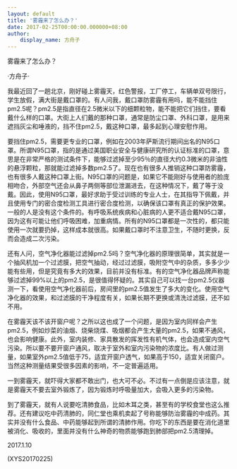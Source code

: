 ```yaml
---
layout: default
title: '雾霾来了怎么办？'
date: 2017-02-25T00:00:00.000000+08:00
author:
    display_name: 方舟子
---
```


雾霾来了怎么办？

·方舟子·

我最近回了一趟北京，刚好碰上雾霾天，红色警报，工厂停工，车辆单双号限行，学生放假，满大街是戴口罩的。有人问我，戴口罩防雾霾有用吗，能不能挡住pm2.5呢？pm2.5是指直径在2.5微米以下的细颗粒物，能不能把它们挡住，要看戴什么样的口罩。大街上人们戴的那种口罩，通常是防尘口罩、外科口罩，是用来遮挡灰尘和唾液的，挡不住pm2.5，戴这种口罩，最多起到心理安慰作用。

要挡住pm2.5，需要更专业的口罩，例如在2003年萨斯流行期间出名的N95口罩。所谓N95口罩，指的是通过美国职业安全与健康研究所的认证标准的口罩，意思是在非常严格的测试条件下，能够过滤掉至少95％的直径大约0.3微米的非油性的悬浮颗粒，那就能过滤掉多数pm2.5了。现在也有很多人推销这种口罩防雾霾，也有很多人戴这种口罩上街。N95口罩的问题是，如果它不能刚好与使用者的脸庞相吻合，外部空气还会从鼻子两侧等部位泄漏进去，在这种情况下，戴了等于没戴。因此，使用N95口罩，最好求助于受过训练的专业人士，在其指导下佩戴，并且使用专门的密合度检测工具进行密合度检测，以确保该口罩有真正的保护效果。一般的人是没有这个条件的。有呼吸系统疾病和心脏病的人更不适合戴N95口罩，因为这有可能让他们呼吸困难，加重病情。所有的N95口罩都是一次性的，都只能使用一次就要扔掉，这样成本就很高。如果戴口罩时不注意卫生，不随时更换，反而会造成二次污染。

还有人问，空气净化器能过滤掉pm2.5吗？空气净化器的原理很简单，其实就是一个抽风机加一个过滤膜，把空气抽动，经过过滤膜，吸附空气中的杂质，多多少少能有些用，但是究竟有多大的效果，目前并没有标准。有的空气净化器品牌声称能够过滤掉99%以上的pm2.5，是很值得怀疑的。其实自己可以找一台pm2.5仪器测一下，看使用空气净化器前后，房间里的pm2.5值发生了多大的变化。使用空气净化器的效果，和过滤膜的干净程度有关，如果长期不更换或清洗过滤膜，还不如不用。

在雾霾天该不该开窗户呢？之所以这也成了一个问题，是因为室内同样会产生pm2.5，例如炒菜的油烟、烧柴烧煤、吸烟都会产生大量的pm2.5，如果不通风，也会影响健康。此外，室内装修、家具散发的挥发性有机气体，也会造成室内空气污染。所以要不要开窗户通风，取决于室外和室内污染物的浓度比。有人做过测量，如果室外pm2.5值低于75，适宜开窗户透气，如果高于150，适宜关闭窗户。当然这种测量结果受很多因素的影响，不一定普遍适用。

一到雾霾天，就吓得大家都不敢出门，也大可不必。不过有一点倒是应该注意，就是雾霾天不要去室外锻炼了，因为锻炼时呼吸量加大，会吸入更多的污染物。

到了雾霾天，就有人说要吃清肺食品，比如木耳之类，甚至有的学校食堂也这么推荐。还有建议吃中药清肺的，同仁堂也乘机卖起了号称能够防治雾霾的中成药。其实并没有什么食品、中药能够起到所谓的清肺作用。你吃下的东西是要在消化道里被消化、吸收的，里面并没有什么神奇的物质能够跑到肺部把pm2.5清理掉。

2017.1.10

(XYS20170225)


